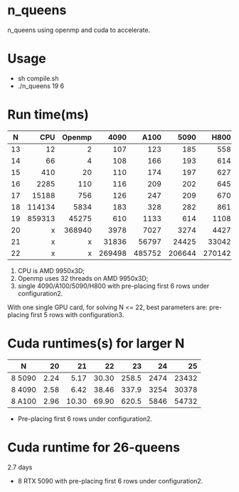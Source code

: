 # n_queens
n_queens using openmp and cuda to accelerate.
# Usage
* sh compile.sh
* ./n_queens 19 6
# Run time(ms)
| N  |  CPU |Openmp| 4090 | A100 | 5090 | H800 |   Count     |
|:--:|-----:|-----:|-----:|-----:|-----:|-----:|------------:|
| 13 |    12|     2|   107|   123|   185|   558|        73712|
| 14 |    66|     4|   108|   166|   193|   614|       365596|
| 15 |   410|    20|   110|   174|   197|   627|      2279184|
| 16 |  2285|   110|   116|   209|   202|   645|     14772512|
| 17 | 15188|   756|   126|   247|   209|   670|     95815104|
| 18 |114134|  5834|   183|   328|   282|   861|    666090624|
| 19 |859313| 45275|   610|  1133|   614|  1108|   4968057848|
| 20 |  x   |368940|  3978|  7027|  3274|  4427|  39029188884|
| 21 |  x   |  x   | 31836| 56797| 24425| 33042| 314666222712|
| 22 |  x   |  x   |269498|485752|206644|270142|2691008701644|
1. CPU is AMD 9950x3D;
2. Openmp uses 32 threads on AMD 9950x3D; 
3. single 4090/A100/5090/H800 with pre-placing first 6 rows under configuration2.

With one single GPU card, for solving N <= 22, best parameters are: pre-placing first 5 rows with configuration3.

# Cuda runtimes(s) for larger N
|  N   | 20 | 21  | 22  | 23  | 24 | 25  |
|:----:|---:|----:|----:|----:|---:|----:|
|8 5090|2.24|5.17 |30.30|258.5|2474|23432|
|8 4090|2.58|6.42 |38.46|337.9|3254|30378|
|8 A100|2.96|10.30|69.90|620.5|5846|54732|

* Pre-placing first 6 rows under configuration2.

# Cuda runtime for 26-queens
2.7 days

* 8 RTX 5090 with pre-placing first 6 rows under configuration2.
